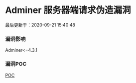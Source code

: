 # Adminer 服务器端请求伪造漏洞

最后更新于：2020-09-21 15:40:48

### 漏洞影响

Adminer<=4.3.1

### 漏洞POC

[POC](http://www.bylibrary.cn/wp-content/uploads/2020/09/POC.txt)

